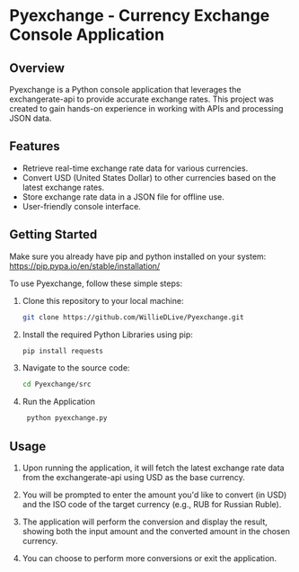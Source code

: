 # Pyexchange - Currency Exchange Console Application

## Overview

Pyexchange is a Python console application that leverages the exchangerate-api to provide accurate exchange rates. This project was created to gain hands-on experience in working with APIs and processing JSON data.

## Features

- Retrieve real-time exchange rate data for various currencies.
- Convert USD (United States Dollar) to other currencies based on the latest exchange rates.
- Store exchange rate data in a JSON file for offline use.
- User-friendly console interface.

## Getting Started

Make sure you already have pip and python installed on your system: https://pip.pypa.io/en/stable/installation/

To use Pyexchange, follow these simple steps:

1. Clone this repository to your local machine:

   ```bash
   git clone https://github.com/WillieDLive/Pyexchange.git

2. Install the required Python Libraries using pip:

    ```bash
    pip install requests

3. Navigate to the source code:

    ```bash
    cd Pyexchange/src

4. Run the Application
   ```bash
    python pyexchange.py

## Usage

1. Upon running the application, it will fetch the latest exchange rate data from the exchangerate-api using USD as the base currency.

2. You will be prompted to enter the amount you'd like to convert (in USD) and the ISO code of the target currency (e.g., RUB for Russian Ruble).

3. The application will perform the conversion and display the result, showing both the input amount and the converted amount in the chosen currency.

4. You can choose to perform more conversions or exit the application.
